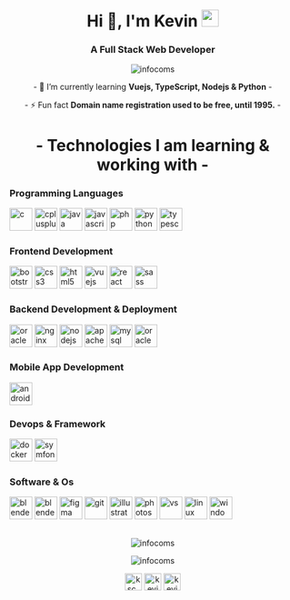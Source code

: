 <h1 align="center">Hi 👋, I'm Kevin <img src="https://emojis.slackmojis.com/emojis/images/1536350972/4592/blob-wink.gif?1536350972" width="30"/></h1>
<h3 align="center">A Full Stack Web Developer</h3>

<p align="center"> <img src="https://komarev.com/ghpvc/?username=infocoms&color=orange" alt="infocoms" /> </p>



<p align="center"> - 🌱 I’m currently learning <b>Vuejs, TypeScript, Nodejs & Python</b> - </p>
<p align="center"> - ⚡ Fun fact <b>Domain name registration used to be free, until 1995.</b> - </p>


## 
<h1 align="center"> - Technologies I am learning & working with - </h1>

<h3 align="left">Programming Languages</h3>

  <p align="left">
  <img src="https://devicons.github.io/devicon/devicon.git/icons/c/c-original.svg" alt="c" width="40" height="40"/>
  <img src="https://devicons.github.io/devicon/devicon.git/icons/cplusplus/cplusplus-original.svg" alt="cplusplus" width="40" height="40"/>
  <img src="https://devicons.github.io/devicon/devicon.git/icons/java/java-original-wordmark.svg" alt="java" width="40" height="40"/> 
  <img src="https://devicons.github.io/devicon/devicon.git/icons/javascript/javascript-original.svg" alt="javascript" width="40" height="40"/>
  <img src="https://devicons.github.io/devicon/devicon.git/icons/php/php-original.svg" alt="php" width="40" height="40"/> 
  <img src="https://devicons.github.io/devicon/devicon.git/icons/python/python-original.svg" alt="python" width="40" height="40"/>
  <img src="https://devicons.github.io/devicon/devicon.git/icons/typescript/typescript-original.svg" alt="typescript" width="40" height="40"/>
  </p>

<h3 align="left">Frontend Development</h3>

  <p align="left">
  <img src="https://devicons.github.io/devicon/devicon.git/icons/bootstrap/bootstrap-plain.svg" alt="bootstrap" width="40" height="40"/>   
  <img src="https://devicons.github.io/devicon/devicon.git/icons/css3/css3-original-wordmark.svg" alt="css3" width="40" height="40"/>
  <img src="https://devicons.github.io/devicon/devicon.git/icons/html5/html5-original-wordmark.svg" alt="html5" width="40" height="40"/>
  <img src="https://devicons.github.io/devicon/devicon.git/icons/vuejs/vuejs-original-wordmark.svg" alt="vuejs" width="40" height="40"/>
  <img src="https://devicons.github.io/devicon/devicon.git/icons/react/react-original-wordmark.svg" alt="react" width="40" height="40"/>
  <img src="https://devicons.github.io/devicon/devicon.git/icons/sass/sass-original.svg" alt="sass" width="40" height="40"/>
  </p> 
  
<h3 align="left">Backend Development & Deployment</h3>
  
  <p align="left">
  <img src="https://devicons.github.io/devicon/devicon.git/icons/heroku/heroku-plain-wordmark.svg" alt="oracle" width="40" height="40"/>
  <img src="https://devicons.github.io/devicon/devicon.git/icons/nginx/nginx-original.svg" alt="nginx" width="40" height="40"/> 
  <img src="https://devicons.github.io/devicon/devicon.git/icons/nodejs/nodejs-original-wordmark.svg" alt="nodejs" width="40" height="40"/>
  <img src="https://devicons.github.io/devicon/devicon.git/icons/apache/apache-original-wordmark.svg" alt="apache" width="40" height="40"/>
  <img src="https://devicons.github.io/devicon/devicon.git/icons/mysql/mysql-original-wordmark.svg" alt="mysql" width="40" height="40"/>
  <img src="https://devicons.github.io/devicon/devicon.git/icons/oracle/oracle-original.svg" alt="oracle" width="40" height="40"/>
  </p>
  
  
### Mobile App Development
  
  <p align="left">
  <img src="https://devicons.github.io/devicon/devicon.git/icons/android/android-original-wordmark.svg" alt="android" width="40" height="40"/> 
  </p>
  
### Devops & Framework
  
  <p align="left">
  <img src="https://devicons.github.io/devicon/devicon.git/icons/docker/docker-original-wordmark.svg" alt="docker" width="40" height="40"/>
  <img src="https://symfony.com/logos/symfony_black_03.svg" alt="symfony" width="40" height="40"/>
  </p>
  
### Software & Os
  
  <p align="left">
  <img src="https://devicons.github.io/devicon/devicon.git/icons/jetbrains/jetbrains-original.svg" alt="blender" width="40" height="40"/> 
  <img src="https://download.blender.org/branding/community/blender_community_badge_white.svg" alt="blender" width="40" height="40"/> 
  <img src="https://www.vectorlogo.zone/logos/figma/figma-icon.svg" alt="figma" width="40" height="40"/> 
  <img src="https://www.vectorlogo.zone/logos/git-scm/git-scm-icon.svg" alt="git" width="40" height="40"/> 
  <img src="https://www.vectorlogo.zone/logos/adobe_illustrator/adobe_illustrator-icon.svg" alt="illustrator" width="40" height="40"/>  
  <img src="https://devicons.github.io/devicon/devicon.git/icons/photoshop/photoshop-plain.svg" alt="photoshop" width="40" height="40"/>
  <img src="https://devicons.github.io/devicon/devicon.git/icons/visualstudio/visualstudio-plain-wordmark.svg" alt="vs" width="40" height="40"/>
  <img src="https://devicons.github.io/devicon/devicon.git/icons/linux/linux-original.svg" alt="linux" width="40" height="40"/>
  <img src="https://devicons.github.io/devicon/devicon.git/icons/windows8/windows8-original.svg" alt="windows" width="40" height="40"/>
  </p>
  
  ## 
   
  

<p align="center">
  <img src="https://github-readme-stats.vercel.app/api/top-langs/?username=infocoms&layout=compact&hide=html" alt="infocoms"/>
</p>

<p align="center">
<img src="https://github-readme-stats.vercel.app/api?username=infocoms&show_icons=true" alt="infocoms" />
</p>

<p align="center">
<a href="https://twitter.com/ksc_one" target="blank"><img align="center" src="https://cdn.jsdelivr.net/npm/simple-icons@3.0.1/icons/twitter.svg" alt="ksc_one" height="30" width="30" /></a>
<a href="https://linkedin.com/in/kevin comyn" target="blank"><img align="center" src="https://cdn.jsdelivr.net/npm/simple-icons@3.0.1/icons/linkedin.svg" alt="kevin comyn" height="30" width="30" /></a>
<a href="https://instagram.com/kevincoms" target="blank"><img align="center" src="https://cdn.jsdelivr.net/npm/simple-icons@3.0.1/icons/instagram.svg" alt="kevincoms" height="30" width="30" /></a>
</p>
